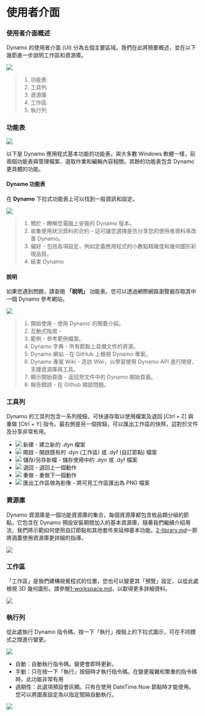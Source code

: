 # 使用者介面

### 使用者介面概述

Dynamo 的使用者介面 (UI) 分為五個主要區域。我們在此將簡要概述，並在以下幾節進一步說明工作區和資源庫。

![](<images/user interface - ui.jpg>)

> 1. 功能表
> 2. 工具列
> 3. 資源庫
> 4. 工作區
> 5. 執行列

### 功能表

![](<images/user interface - menu.jpg>)

以下是 Dynamo 應用程式基本功能的功能表。與大多數 Windows 軟體一樣，前兩個功能表與管理檔案、選取作業和編輯內容相關。其餘的功能表包含 Dynamo 更具體的功能。

#### Dynamo 功能表

在 **Dynamo** 下拉式功能表上可以找到一般資訊和設定。

![](<images/user interface - dynamo menu.jpg>)

> 1. 關於 - 瞭解您電腦上安裝的 Dynamo 版本。
> 2. 收集使用狀況資料的合約 - 這可讓您選擇是否分享您的使用者資料來改善 Dynamo。
> 3. 偏好 - 包括各項設定，例如定義應用程式的小數點精確度和幾何圖形彩現品質。
> 4. 結束 Dynamo

#### 說明

如果您遇到問題，請查閱 **「說明」** 功能表。您可以透過網際網路瀏覽器存取其中一個 Dynamo 參考網站。

![](<images/user interface - help menu.jpg>)

> 1. 開始使用 - 使用 Dynamo 的簡要介紹。
> 2. 互動式指南 -
> 3. 範例 - 參考範例檔案。
> 4. Dynamo 字典 - 所有節點上具備文件的資源。
> 5. Dynamo 網站 - 在 GitHub 上檢視 Dynamo 專案。
> 6. Dynamo 專案 Wiki - 造訪 Wiki，以學習使用 Dynamo API 進行開發，支援資源庫與工具。
> 7. 顯示開始頁面 - 返回至文件中的 Dynamo 開始頁面。
> 8. 報告錯誤 - 在 Github 開啟問題。

### 工具列

Dynamo 的工具列包含一系列按鈕，可快速存取以使用檔案及退回 \[Ctrl + Z] 與重做 \[Ctrl + Y] 指令。最右側是另一個按鈕，可以匯出工作區的快照，這對於文件及分享非常有用。

* ![](<images/user interface - new file.jpg>) 新建 - 建立新的 .dyn 檔案
* ![](<images/user interface - open (1).jpg>) 開啟 - 開啟既有的 .dyn (工作區) 或 .dyf (自訂節點) 檔案
* ![](<images/user interface - save.jpg>) 儲存/另存新檔 - 儲存使用中的 .dyn 或 .dyf 檔案
* ![](<images/user interface - undo.jpg>) 退回 - 退回上一個動作
* ![](<images/user interface - redo.jpg>) 重做 - 重做下一個動作
* ![](<images/user interface - screenshot.jpg>) 匯出工作區做為影像 - 將可見工作區匯出為 PNG 檔案

### 資源庫

Dynamo 資源庫是一個功能資源庫的集合，每個資源庫都包含依品類分組的節點。它包含在 Dynamo 預設安裝期間加入的基本資源庫，隨著我們繼續介紹用法，我們將示範如何使用自訂節點和其他套件來延伸基本功能。[2-library.md](2-library.md "mention")一節將涵蓋使用資源庫更詳細的指導。

![](<images/user interface - library.jpg>)

### 工作區

「工作區」是我們建構視覺程式的位置，您也可以變更其「預覽」設定，以從此處檢視 3D 幾何圖形。請參閱[1-workspace.md](1-workspace.md "mention")，以取得更多詳細資料。

![](<images/user interface - workspace.gif>)

### 執行列

從此處執行 Dynamo 指令碼。按一下「執行」按鈕上的下拉式圖示，可在不同模式之間進行變更。

![](<images/user interface - execution bar.gif>)

* 自動：自動執行指令碼。變更會即時更新。
* 手動：只在按一下「執行」按鈕時才執行指令碼。在變更複雜和繁重的指令碼時，此功能非常有用
* 週期性：此選項預設會灰顯。只有在使用 DateTime.Now 節點時才能使用。您可以將圖表設定為以指定間隔自動執行。

![](<images/user interface - execution bar DateTime node.jpg>)
